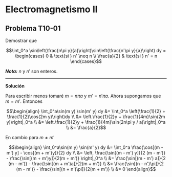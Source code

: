 # Electromagnetismo II
## Problema T10-01

Demostrar que

```math
\int_0^a \sin\left(\frac{n\pi y}{a}\right)\sin\left(\frac{n'\pi y}{a}\right) dy
=
\begin{cases}
0           & \text{si } n' \neq n \\
\frac{a}{2} & \text{si } n' = n
\end{cases}
```

***Nota:*** $`n`$ y $`n'`$ son enteros.

---

**Solución**

Para escribir menos tomaré $`m = n \pi a`$ y $`m' = n' \pi a`$. Ahora supongamos que $`m = m'`$. Entonces

```math
\begin{align}
\int_0^a\sin(m y) \sin(m' y) dy
&= \int_0^a \left(\frac{1}{2} + \frac{1}{2}\cos(2m y)\right)dy \\
&= \left.\frac{1}{2}y + \frac{1}{4m}\sin(2m y)\right|_0^a \\
&= \left.\frac{1}{2}y + \frac{1}{4m}\sin(2n\pi y / a)\right|_0^a \\
&= \frac{a}{2}
```

En cambio para $`m \neq m'`$

```math
\begin{align}
\int_0^a\sin(m y) \sin(m' y) dy
&=  \int_0^a \frac{\cos[(m - m') y] - \cos[(m + m')y]}{2} dy \\
&=  \left. \frac{\sin[(m - m') y]}{2 (m - m')} - \frac{\sin[(m + m')y]}{2(m + m')} \right|_0^a  \\
&=  \frac{\sin[(m - m') a]}{2 (m - m')} - \frac{\sin[(m + m')a]}{2(m + m')}  \\
&=  \frac{\sin[(n - n')\pi]}{2 (m - m')} - \frac{\sin[(n + n')\pi]}{2(m + m')}  \\
&= 0
\end{align}
```
